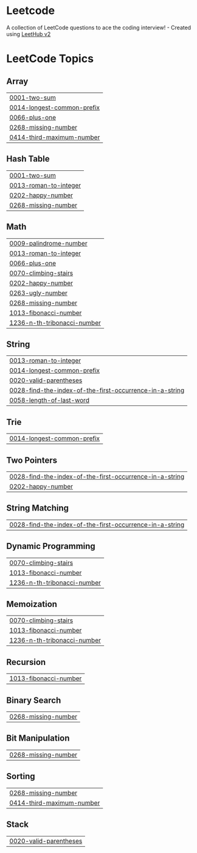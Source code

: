 # Leetcode
A collection of LeetCode questions to ace the coding interview! - Created using [LeetHub v2](https://github.com/arunbhardwaj/LeetHub-2.0)

<!---LeetCode Topics Start-->
# LeetCode Topics
## Array
|  |
| ------- |
| [0001-two-sum](https://github.com/Fatima-eng-coder/Leetcode/tree/master/0001-two-sum) |
| [0014-longest-common-prefix](https://github.com/Fatima-eng-coder/Leetcode/tree/master/0014-longest-common-prefix) |
| [0066-plus-one](https://github.com/Fatima-eng-coder/Leetcode/tree/master/0066-plus-one) |
| [0268-missing-number](https://github.com/Fatima-eng-coder/Leetcode/tree/master/0268-missing-number) |
| [0414-third-maximum-number](https://github.com/Fatima-eng-coder/Leetcode/tree/master/0414-third-maximum-number) |
## Hash Table
|  |
| ------- |
| [0001-two-sum](https://github.com/Fatima-eng-coder/Leetcode/tree/master/0001-two-sum) |
| [0013-roman-to-integer](https://github.com/Fatima-eng-coder/Leetcode/tree/master/0013-roman-to-integer) |
| [0202-happy-number](https://github.com/Fatima-eng-coder/Leetcode/tree/master/0202-happy-number) |
| [0268-missing-number](https://github.com/Fatima-eng-coder/Leetcode/tree/master/0268-missing-number) |
## Math
|  |
| ------- |
| [0009-palindrome-number](https://github.com/Fatima-eng-coder/Leetcode/tree/master/0009-palindrome-number) |
| [0013-roman-to-integer](https://github.com/Fatima-eng-coder/Leetcode/tree/master/0013-roman-to-integer) |
| [0066-plus-one](https://github.com/Fatima-eng-coder/Leetcode/tree/master/0066-plus-one) |
| [0070-climbing-stairs](https://github.com/Fatima-eng-coder/Leetcode/tree/master/0070-climbing-stairs) |
| [0202-happy-number](https://github.com/Fatima-eng-coder/Leetcode/tree/master/0202-happy-number) |
| [0263-ugly-number](https://github.com/Fatima-eng-coder/Leetcode/tree/master/0263-ugly-number) |
| [0268-missing-number](https://github.com/Fatima-eng-coder/Leetcode/tree/master/0268-missing-number) |
| [1013-fibonacci-number](https://github.com/Fatima-eng-coder/Leetcode/tree/master/1013-fibonacci-number) |
| [1236-n-th-tribonacci-number](https://github.com/Fatima-eng-coder/Leetcode/tree/master/1236-n-th-tribonacci-number) |
## String
|  |
| ------- |
| [0013-roman-to-integer](https://github.com/Fatima-eng-coder/Leetcode/tree/master/0013-roman-to-integer) |
| [0014-longest-common-prefix](https://github.com/Fatima-eng-coder/Leetcode/tree/master/0014-longest-common-prefix) |
| [0020-valid-parentheses](https://github.com/Fatima-eng-coder/Leetcode/tree/master/0020-valid-parentheses) |
| [0028-find-the-index-of-the-first-occurrence-in-a-string](https://github.com/Fatima-eng-coder/Leetcode/tree/master/0028-find-the-index-of-the-first-occurrence-in-a-string) |
| [0058-length-of-last-word](https://github.com/Fatima-eng-coder/Leetcode/tree/master/0058-length-of-last-word) |
## Trie
|  |
| ------- |
| [0014-longest-common-prefix](https://github.com/Fatima-eng-coder/Leetcode/tree/master/0014-longest-common-prefix) |
## Two Pointers
|  |
| ------- |
| [0028-find-the-index-of-the-first-occurrence-in-a-string](https://github.com/Fatima-eng-coder/Leetcode/tree/master/0028-find-the-index-of-the-first-occurrence-in-a-string) |
| [0202-happy-number](https://github.com/Fatima-eng-coder/Leetcode/tree/master/0202-happy-number) |
## String Matching
|  |
| ------- |
| [0028-find-the-index-of-the-first-occurrence-in-a-string](https://github.com/Fatima-eng-coder/Leetcode/tree/master/0028-find-the-index-of-the-first-occurrence-in-a-string) |
## Dynamic Programming
|  |
| ------- |
| [0070-climbing-stairs](https://github.com/Fatima-eng-coder/Leetcode/tree/master/0070-climbing-stairs) |
| [1013-fibonacci-number](https://github.com/Fatima-eng-coder/Leetcode/tree/master/1013-fibonacci-number) |
| [1236-n-th-tribonacci-number](https://github.com/Fatima-eng-coder/Leetcode/tree/master/1236-n-th-tribonacci-number) |
## Memoization
|  |
| ------- |
| [0070-climbing-stairs](https://github.com/Fatima-eng-coder/Leetcode/tree/master/0070-climbing-stairs) |
| [1013-fibonacci-number](https://github.com/Fatima-eng-coder/Leetcode/tree/master/1013-fibonacci-number) |
| [1236-n-th-tribonacci-number](https://github.com/Fatima-eng-coder/Leetcode/tree/master/1236-n-th-tribonacci-number) |
## Recursion
|  |
| ------- |
| [1013-fibonacci-number](https://github.com/Fatima-eng-coder/Leetcode/tree/master/1013-fibonacci-number) |
## Binary Search
|  |
| ------- |
| [0268-missing-number](https://github.com/Fatima-eng-coder/Leetcode/tree/master/0268-missing-number) |
## Bit Manipulation
|  |
| ------- |
| [0268-missing-number](https://github.com/Fatima-eng-coder/Leetcode/tree/master/0268-missing-number) |
## Sorting
|  |
| ------- |
| [0268-missing-number](https://github.com/Fatima-eng-coder/Leetcode/tree/master/0268-missing-number) |
| [0414-third-maximum-number](https://github.com/Fatima-eng-coder/Leetcode/tree/master/0414-third-maximum-number) |
## Stack
|  |
| ------- |
| [0020-valid-parentheses](https://github.com/Fatima-eng-coder/Leetcode/tree/master/0020-valid-parentheses) |
<!---LeetCode Topics End-->